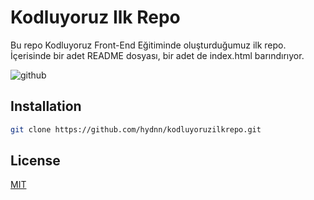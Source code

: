 # Kodluyoruz Ilk Repo

Bu repo Kodluyoruz Front-End Eğitiminde oluşturduğumuz ilk repo. İçerisinde bir adet README dosyası, bir adet de index.html barındırıyor.

![github]()

## Installation

```bash
git clone https://github.com/hydnn/kodluyoruzilkrepo.git
```


## License
[MIT](https://choosealicense.com/licenses/mit/)
